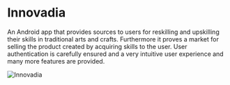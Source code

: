 # Innovadia
 
An Android app that provides sources to users for reskilling and upskilling their skills in traditional arts and crafts. Furthermore it proves a market for selling the product created by acquiring skills to the user. User authentication is carefully ensured and a very intuitive user experience and many more features are provided.

![Innovadia](https://user-images.githubusercontent.com/65945317/186494008-c1a9713a-0802-4bc0-bb8c-187f2a1df8e6.jpg)

